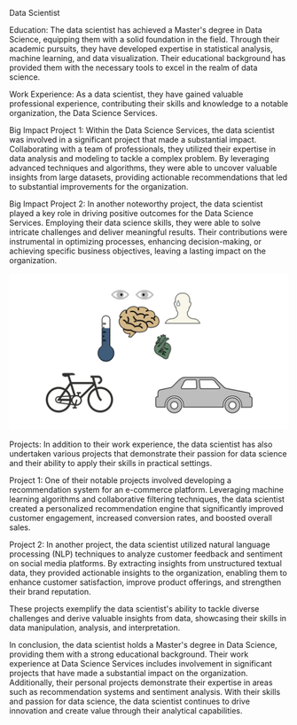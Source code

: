 Data Scientist

Education:
The data scientist has achieved a Master's degree in Data Science, equipping them with a solid foundation in the field. Through their academic pursuits, they have developed expertise in statistical analysis, machine learning, and data visualization. Their educational background has provided them with the necessary tools to excel in the realm of data science.

Work Experience:
As a data scientist, they have gained valuable professional experience, contributing their skills and knowledge to a notable organization, the Data Science Services.

Big Impact Project 1:
Within the Data Science Services, the data scientist was involved in a significant project that made a substantial impact. Collaborating with a team of professionals, they utilized their expertise in data analysis and modeling to tackle a complex problem. By leveraging advanced techniques and algorithms, they were able to uncover valuable insights from large datasets, providing actionable recommendations that led to substantial improvements for the organization.

Big Impact Project 2:
In another noteworthy project, the data scientist played a key role in driving positive outcomes for the Data Science Services. Employing their data science skills, they were able to solve intricate challenges and deliver meaningful results. Their contributions were instrumental in optimizing processes, enhancing decision-making, or achieving specific business objectives, leaving a lasting impact on the organization.


![Bike Study](/assets/img/bike_study.jpeg)


Projects:
In addition to their work experience, the data scientist has also undertaken various projects that demonstrate their passion for data science and their ability to apply their skills in practical settings.

Project 1:
One of their notable projects involved developing a recommendation system for an e-commerce platform. Leveraging machine learning algorithms and collaborative filtering techniques, the data scientist created a personalized recommendation engine that significantly improved customer engagement, increased conversion rates, and boosted overall sales.

Project 2:
In another project, the data scientist utilized natural language processing (NLP) techniques to analyze customer feedback and sentiment on social media platforms. By extracting insights from unstructured textual data, they provided actionable insights to the organization, enabling them to enhance customer satisfaction, improve product offerings, and strengthen their brand reputation.

These projects exemplify the data scientist's ability to tackle diverse challenges and derive valuable insights from data, showcasing their skills in data manipulation, analysis, and interpretation.

In conclusion, the data scientist holds a Master's degree in Data Science, providing them with a strong educational background. Their work experience at Data Science Services includes involvement in significant projects that have made a substantial impact on the organization. Additionally, their personal projects demonstrate their expertise in areas such as recommendation systems and sentiment analysis. With their skills and passion for data science, the data scientist continues to drive innovation and create value through their analytical capabilities.

